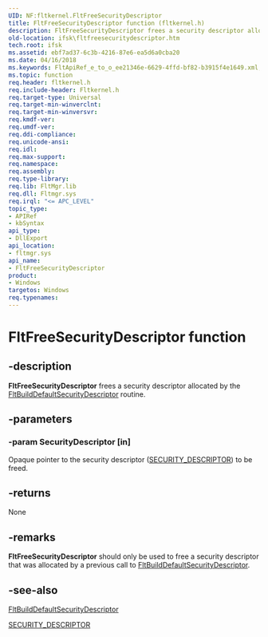 ```yaml
---
UID: NF:fltkernel.FltFreeSecurityDescriptor
title: FltFreeSecurityDescriptor function (fltkernel.h)
description: FltFreeSecurityDescriptor frees a security descriptor allocated by the FltBuildDefaultSecurityDescriptor routine.
old-location: ifsk\fltfreesecuritydescriptor.htm
tech.root: ifsk
ms.assetid: ebf7ad37-6c3b-4216-87e6-ea5d6a0cba20
ms.date: 04/16/2018
ms.keywords: FltApiRef_e_to_o_ee21346e-6629-4ffd-bf82-b3915f4e1649.xml, FltFreeSecurityDescriptor, FltFreeSecurityDescriptor routine [Installable File System Drivers], fltkernel/FltFreeSecurityDescriptor, ifsk.fltfreesecuritydescriptor
ms.topic: function
req.header: fltkernel.h
req.include-header: Fltkernel.h
req.target-type: Universal
req.target-min-winverclnt: 
req.target-min-winversvr: 
req.kmdf-ver: 
req.umdf-ver: 
req.ddi-compliance: 
req.unicode-ansi: 
req.idl: 
req.max-support: 
req.namespace: 
req.assembly: 
req.type-library: 
req.lib: FltMgr.lib
req.dll: Fltmgr.sys
req.irql: "<= APC_LEVEL"
topic_type:
- APIRef
- kbSyntax
api_type:
- DllExport
api_location:
- fltmgr.sys
api_name:
- FltFreeSecurityDescriptor
product:
- Windows
targetos: Windows
req.typenames: 
---
```


# FltFreeSecurityDescriptor function


## -description


<b>FltFreeSecurityDescriptor</b> frees a security descriptor allocated by the <a href="https://docs.microsoft.com/windows-hardware/drivers/ddi/content/fltkernel/nf-fltkernel-fltbuilddefaultsecuritydescriptor">FltBuildDefaultSecurityDescriptor</a> routine. 


## -parameters




### -param SecurityDescriptor [in]

Opaque pointer to the security descriptor (<a href="https://docs.microsoft.com/windows-hardware/drivers/ddi/content/ntifs/ns-ntifs-_security_descriptor">SECURITY_DESCRIPTOR</a>) to be freed. 


## -returns



None 




## -remarks



<b>FltFreeSecurityDescriptor</b> should only be used to free a security descriptor that was allocated by a previous call to <a href="https://docs.microsoft.com/windows-hardware/drivers/ddi/content/fltkernel/nf-fltkernel-fltbuilddefaultsecuritydescriptor">FltBuildDefaultSecurityDescriptor</a>. 




## -see-also




<a href="https://docs.microsoft.com/windows-hardware/drivers/ddi/content/fltkernel/nf-fltkernel-fltbuilddefaultsecuritydescriptor">FltBuildDefaultSecurityDescriptor</a>



<a href="https://docs.microsoft.com/windows-hardware/drivers/ddi/content/ntifs/ns-ntifs-_security_descriptor">SECURITY_DESCRIPTOR</a>
 

 

